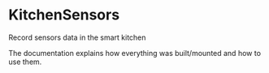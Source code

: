 # KitchenSensors
Record sensors data in the smart kitchen

The documentation explains how everything was built/mounted and how to use them.

